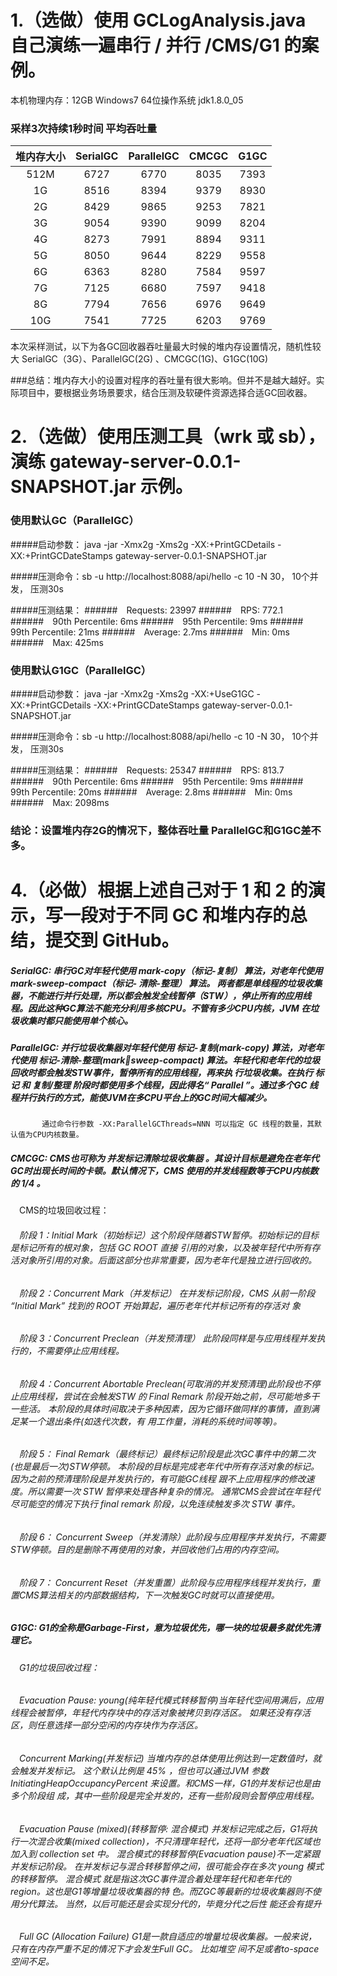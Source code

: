 # **1.（选做）使用 GCLogAnalysis.java 自己演练一遍串行 / 并行 /CMS/G1 的案例。**

本机物理内存：12GB   Windows7 64位操作系统   jdk1.8.0_05
### 采样3次持续1秒时间 平均吞吐量
| 堆内存大小 | SerialGC | ParallelGC | CMCGC | G1GC |
|:--------:|:----------:|:----------:|:----------:|:----------:|
|  512M	 |  6727  |	 6770  |  8035  |  7393  |
|  1G  |  8516  |	8394  |  9379  |  8930  |
|  2G  |  8429  |	 9865  |  9253  |	7821  |
|  3G  |  9054  |  9390  |  9099  |  8204  |
|  4G  |  8273  |  7991  |  8894  |  9311  |
|  5G  |  8050  |  9644  |  8229  |  9558  |
|  6G  |  6363  |  8280  |  7584  |  9597  |
|  7G  |  7125  |  6680  |  7597  |  9418  |
|  8G  |  7794  |  7656  |  6976  |  9649  |
|  10G  |  7541  |  7725  |  6203  |  9769  |

本次采样测试，以下为各GC回收器吞吐量最大时候的堆内存设置情况，随机性较大
SerialGC（3G）、ParallelGC(2G) 、CMCGC(1G)、G1GC(10G)

###总结：堆内存大小的设置对程序的吞吐量有很大影响。但并不是越大越好。实际项目中，要根据业务场景要求，结合压测及软硬件资源选择合适GC回收器。


# **2.（选做）使用压测工具（wrk 或 sb），演练 gateway-server-0.0.1-SNAPSHOT.jar 示例。**
### **使用默认GC（ParallelGC）**
#####启动参数： java -jar -Xmx2g -Xms2g -XX:+PrintGCDetails -XX:+PrintGCDateStamps gateway-server-0.0.1-SNAPSHOT.jar

#####压测命令：sb -u http://localhost:8088/api/hello -c 10 -N 30， 10个并发， 压测30s

#####压测结果：
######&emsp;Requests: 23997
######&emsp;RPS: 772.1
######&emsp;90th Percentile: 6ms
######&emsp;95th Percentile: 9ms
######&emsp;99th Percentile: 21ms
######&emsp;Average: 2.7ms
######&emsp;Min: 0ms
######&emsp;Max: 425ms


### **使用默认G1GC（ParallelGC）**
#####启动参数：  java -jar -Xmx2g -Xms2g -XX:+UseG1GC -XX:+PrintGCDetails -XX:+PrintGCDateStamps gateway-server-0.0.1-SNAPSHOT.jar

#####压测命令：sb -u http://localhost:8088/api/hello -c 10 -N 30， 10个并发， 压测30s

#####压测结果：
######&emsp;Requests: 25347
######&emsp;RPS: 813.7
######&emsp;90th Percentile: 6ms
######&emsp;95th Percentile: 9ms
######&emsp;99th Percentile: 20ms
######&emsp;Average: 2.8ms
######&emsp;Min: 0ms
######&emsp;Max: 2098ms

### 结论：设置堆内存2G的情况下，整体吞吐量 ParallelGC和G1GC差不多。

# **4.（必做）根据上述自己对于 1 和 2 的演示，写一段对于不同 GC 和堆内存的总结，提交到 GitHub。**

#####   SerialGC: 串行GC对年轻代使用 mark-copy（标记-复制） 算法，对老年代使用 mark-sweep-compact（标记- 清除-整理） 算法。 两者都是单线程的垃圾收集器，不能进行并行处理，所以都会触发全线暂停（STW），停止所有的应用线 程。因此这种GC算法不能充分利用多核CPU。不管有多少CPU内核，JVM 在垃圾收集时都只能使用单个核心。

#####   ParallelGC: 并行垃圾收集器对年轻代使用 标记-复制(mark-copy) 算法，对老年代使用 标记-清除-整理(marksweep-compact) 算法。年轻代和老年代的垃圾回收时都会触发STW事件，暂停所有的应用线程，再来执 行垃圾收集。在执行 标记 和 复制/整理 阶段时都使用多个线程，因此得名“ Parallel ”。通过多个GC 线程并行执行的方式，能使JVM在多CPU平台上的GC时间大幅减少。
           通过命令行参数 -XX:ParallelGCThreads=NNN 可以指定 GC 线程的数量，其默认值为CPU内核数量。

#####   CMCGC: CMS也可称为 并发标记清除垃圾收集器 。其设计目标是避免在老年代GC时出现长时间的卡顿。默认情况下，CMS 使用的并发线程数等于CPU内核数的 1/4 。
 &emsp;CMS的垃圾回收过程：
  ###### &emsp;阶段 1：Initial Mark（初始标记）这个阶段伴随着STW暂停。初始标记的目标是标记所有的根对象，包括 GC ROOT 直接 引用的对象，以及被年轻代中所有存活对象所引用的对象。后面这部分也非常重要，因为老年代是独立进行回收的。
  ###### &emsp;阶段 2：Concurrent Mark（并发标记） 在并发标记阶段，CMS 从前一阶段 “Initial Mark” 找到的 ROOT 开始算起，遍历老年代并标记所有的存活对 象
  ###### &emsp;阶段 3：Concurrent Preclean（并发预清理） 此阶段同样是与应用线程并发执行的，不需要停止应用线程。
  ###### &emsp;阶段 4：Concurrent Abortable Preclean(可取消的并发预清理)此阶段也不停止应用线程，尝试在会触发STW 的 Final Remark 阶段开始之前，尽可能地多干一些活。 本阶段的具体时间取决于多种因素，因为它循环做同样的事情，直到满足某一个退出条件(如迭代次数，有 用工作量，消耗的系统时间等等)。
  ###### &emsp;阶段 5： Final Remark（最终标记）最终标记阶段是此次GC事件中的第二次(也是最后一次)STW停顿。 本阶段的目标是完成老年代中所有存活对象的标记。因为之前的预清理阶段是并发执行的，有可能GC线程 跟不上应用程序的修改速度。所以需要一次 STW 暂停来处理各种复杂的情况。 通常CMS会尝试在年轻代尽可能空的情况下执行 final remark 阶段，以免连续触发多次 STW 事件。
  ###### &emsp;阶段 6： Concurrent Sweep（并发清除）此阶段与应用程序并发执行，不需要STW停顿。目的是删除不再使用的对象，并回收他们占用的内存空间。 
  ###### &emsp;阶段 7： Concurrent Reset（并发重置）此阶段与应用程序线程并发执行，重置CMS算法相关的内部数据结构，下一次触发GC时就可以直接使用。

#####   G1GC: G1的全称是Garbage-First，意为垃圾优先，哪一块的垃圾最多就优先清理它。
  ###### &emsp;G1的垃圾回收过程：
  ###### &emsp;Evacuation Pause: young(纯年轻代模式转移暂停)当年轻代空间用满后，应用线程会被暂停，年轻代内存块中的存活对象被拷贝到存活区。 如果还没有存活 区，则任意选择一部分空闲的内存块作为存活区。
  ###### &emsp;Concurrent Marking(并发标记) 当堆内存的总体使用比例达到一定数值时，就会触发并发标记。 这个默认比例是 45% ，但也可以通过JVM 参数 InitiatingHeapOccupancyPercent 来设置。和CMS一样，G1的并发标记也是由多个阶段组 成，其中一些阶段是完全并发的，还有一些阶段则会暂停应用线程。
  ###### &emsp;Evacuation Pause (mixed)(转移暂停: 混合模式) 并发标记完成之后，G1将执行一次混合收集(mixed collection)，不只清理年轻代，还将一部分老年代区域也加入到 collection set 中。 混合模式的转移暂停(Evacuation pause)不一定紧跟并发标记阶段。 在并发标记与混合转移暂停之间，很可能会存在多次 young 模式的转移暂停。 混合模式 就是指这次GC事件混合着处理年轻代和老年代的region。这也是G1等增量垃圾收集器的特 色。而ZGC等最新的垃圾收集器则不使用分代算法。 当然，以后可能还是会实现分代的，毕竟分代之后性 能还会有提升
  ###### &emsp;Full GC (Allocation Failure) G1是一款自适应的增量垃圾收集器。一般来说，只有在内存严重不足的情况下才会发生Full GC。 比如堆空 间不足或者to-space空间不足。
    


